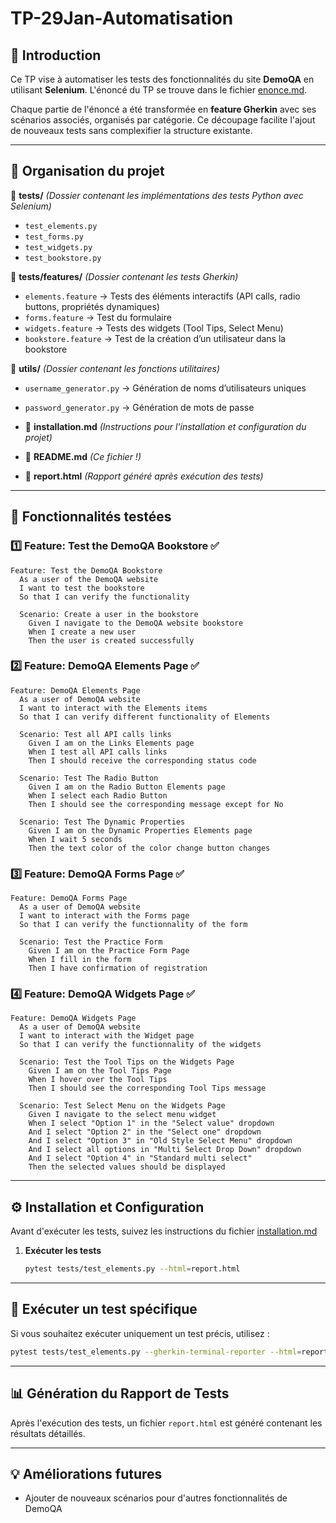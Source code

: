 # TP-29Jan-Automatisation

## 📌 Introduction
Ce TP vise à automatiser les tests des fonctionnalités du site **DemoQA** en utilisant **Selenium**. L'énoncé du TP se trouve dans le fichier [enonce.md](./enonce.md).

Chaque partie de l'énoncé a été transformée en **feature Gherkin** avec ses scénarios associés, organisés par catégorie. Ce découpage facilite l'ajout de nouveaux tests sans complexifier la structure existante.

---

## 📂 Organisation du projet

📁 **tests/** *(Dossier contenant les implémentations des tests Python avec Selenium)*
- `test_elements.py`
- `test_forms.py`
- `test_widgets.py`
- `test_bookstore.py`

📁 **tests/features/** *(Dossier contenant les tests Gherkin)*
- `elements.feature` → Tests des éléments interactifs (API calls, radio buttons, propriétés dynamiques)
- `forms.feature` → Test du formulaire
- `widgets.feature` → Tests des widgets (Tool Tips, Select Menu)
- `bookstore.feature` → Test de la création d’un utilisateur dans la bookstore

📁 **utils/** *(Dossier contenant les fonctions utilitaires)*
- `username_generator.py` → Génération de noms d’utilisateurs uniques
- `password_generator.py` → Génération de mots de passe

- 📄 **installation.md** *(Instructions pour l'installation et configuration du projet)*
- 📄 **README.md** *(Ce fichier !)*
- 📄 **report.html** *(Rapport généré après exécution des tests)*

---

## 🎯 Fonctionnalités testées

### **1️⃣ Feature: Test the DemoQA Bookstore** ✅
```gherkin
Feature: Test the DemoQA Bookstore
  As a user of the DemoQA website
  I want to test the bookstore
  So that I can verify the functionality

  Scenario: Create a user in the bookstore
    Given I navigate to the DemoQA website bookstore
    When I create a new user
    Then the user is created successfully
```

### **2️⃣ Feature: DemoQA Elements Page** ✅
```gherkin
Feature: DemoQA Elements Page
  As a user of DemoQA website
  I want to interact with the Elements items
  So that I can verify different functionality of Elements

  Scenario: Test all API calls links
    Given I am on the Links Elements page
    When I test all API calls links
    Then I should receive the corresponding status code

  Scenario: Test The Radio Button
    Given I am on the Radio Button Elements page
    When I select each Radio Button
    Then I should see the corresponding message except for No

  Scenario: Test The Dynamic Properties
    Given I am on the Dynamic Properties Elements page
    When I wait 5 seconds
    Then the text color of the color change button changes
```

### **3️⃣ Feature: DemoQA Forms Page** ✅
```gherkin
Feature: DemoQA Forms Page
  As a user of DemoQA website
  I want to interact with the Forms page
  So that I can verify the functionnality of the form

  Scenario: Test the Practice Form
    Given I am on the Practice Form Page
    When I fill in the form
    Then I have confirmation of registration
```

### **4️⃣ Feature: DemoQA Widgets Page** ✅
```gherkin
Feature: DemoQA Widgets Page
  As a user of DemoQA website
  I want to interact with the Widget page
  So that I can verify the functionnality of the widgets

  Scenario: Test the Tool Tips on the Widgets Page
    Given I am on the Tool Tips Page
    When I hover over the Tool Tips
    Then I should see the corresponding Tool Tips message

  Scenario: Test Select Menu on the Widgets Page
    Given I navigate to the select menu widget
    When I select "Option 1" in the "Select value" dropdown
    And I select "Option 2" in the "Select one" dropdown
    And I select "Option 3" in "Old Style Select Menu" dropdown
    And I select all options in "Multi Select Drop Down" dropdown
    And I select "Option 4" in "Standard multi select"
    Then the selected values should be displayed
```

---

## ⚙️ Installation et Configuration

Avant d'exécuter les tests, suivez les instructions du fichier [installation.md](./installation.md)


1. **Exécuter les tests**
   ```sh
   pytest tests/test_elements.py --html=report.html
   ```

---

## 🎯 Exécuter un test spécifique
Si vous souhaitez exécuter uniquement un test précis, utilisez :
```sh
pytest tests/test_elements.py --gherkin-terminal-reporter --html=report.html -k "Test_The_Radio_Button"
```

---

## 📊 Génération du Rapport de Tests
Après l'exécution des tests, un fichier `report.html` est généré contenant les résultats détaillés.

---

## 💡 Améliorations futures
- Ajouter de nouveaux scénarios pour d'autres fonctionnalités de DemoQA

